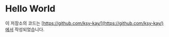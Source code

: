 # Hello World
이 저장소의 코드는
[https://github.com/ksy-kay/](https://github.com/ksy-kay/)에서 작성되었습니다.
<br>
